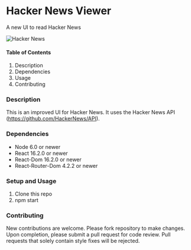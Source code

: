 # Hacker News Viewer
A new UI to read Hacker News

![Hacker News](https://s3.amazonaws.com/GoRoost-Heroku/wp-content/uploads/2014/08/hacker-news.jpg)


#### **Table of Contents**
1. Description
2. Dependencies
3. Usage
4. Contributing

### **Description**
This is an improved UI for Hacker News. It uses the Hacker News API (https://github.com/HackerNews/API). 

### **Dependencies**
* Node 6.0 or newer
* React 16.2.0 or newer
* React-Dom 16.2.0 or newer
* React-Router-Dom 4.2.2 or newer

### **Setup and Usage**
1. Clone this repo
2. npm start

### **Contributing**
New contributions are welcome. Please fork repository to make changes. Upon completion, please submit a pull request for code review. Pull requests that solely contain style fixes will be rejected.
